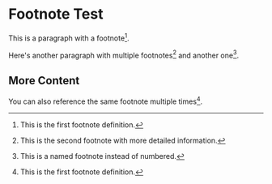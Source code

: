 # Footnote Test

This is a paragraph with a footnote[^1].

Here's another paragraph with multiple footnotes[^2] and another one[^note].

## More Content

You can also reference the same footnote multiple times[^1].

[^1]: This is the first footnote definition.
[^2]: This is the second footnote with more detailed information.
[^note]: This is a named footnote instead of numbered.